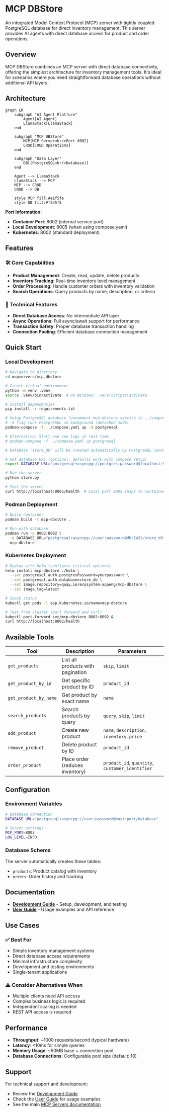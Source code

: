 # MCP DBStore

An integrated Model Context Protocol (MCP) server with tightly coupled PostgreSQL database for direct inventory management. This server provides AI agents with direct database access for product and order operations.

## Overview

MCP DBStore combines an MCP server with direct database connectivity, offering the simplest architecture for inventory management tools. It's ideal for scenarios where you need straightforward database operations without additional API layers.

## Architecture

```mermaid
graph LR
    subgraph "AI Agent Platform"
        Agent[AI Agent]
        LlamaStack[LlamaStack]
    end

    subgraph "MCP DBStore"
        MCP[MCP Server<br/>Port 8002]
        CRUD[CRUD Operations]
    end

    subgraph "Data Layer"
        DB[(PostgreSQL<br/>Database)]
    end

    Agent --> LlamaStack
    LlamaStack --> MCP
    MCP --> CRUD
    CRUD --> DB

    style MCP fill:#e1f5fe
    style DB fill:#f3e5f5
```

**Port Information:**
- **Container Port**: 8002 (internal service port)
- **Local Development**: 8005 (when using compose.yaml)
- **Kubernetes**: 8002 (standard deployment)

## Features

### 🛠️ **Core Capabilities**
- **Product Management**: Create, read, update, delete products
- **Inventory Tracking**: Real-time inventory level management
- **Order Processing**: Handle customer orders with inventory validation
- **Search Operations**: Query products by name, description, or criteria

### 🔧 **Technical Features**
- **Direct Database Access**: No intermediate API layer
- **Async Operations**: Full async/await support for performance
- **Transaction Safety**: Proper database transaction handling
- **Connection Pooling**: Efficient database connection management

## Quick Start

### Local Development
```bash
# Navigate to directory
cd mcpservers/mcp_dbstore

# Create virtual environment
python -m venv .venv
source .venv/bin/activate  # On Windows: .venv\Scripts\activate

# Install dependencies
pip install -r requirements.txt

# Setup PostgreSQL database (uncomment mcp-dbstore service in ../compose.yaml for full setup)
# -d flag runs PostgreSQL in background (detached mode)
podman-compose -f ../compose.yaml up -d postgresql

# Alternative: Start and see logs in real-time
# podman-compose -f ../compose.yaml up postgresql

# Database 'store_db' will be created automatically by PostgreSQL container

# Set database URL (optional, defaults work with compose setup)
export DATABASE_URL="postgresql+asyncpg://postgres:password@localhost:5432/store_db"

# Run the server
python store.py

# Test the server
curl http://localhost:8005/health  # Local port 8005 (maps to container port 8002)
```

### Podman Deployment
```bash
# Build container
podman build -t mcp-dbstore .

# Run with database
podman run -p 8002:8002 \
  -e DATABASE_URL="postgresql+asyncpg://user:password@db:5432/store_db" \
  mcp-dbstore
```

### Kubernetes Deployment
```bash
# Deploy with Helm (configure critical options)
helm install mcp-dbstore ./helm \
  --set postgresql.auth.postgresPassword=yourpassword \
  --set postgresql.auth.database=store_db \
  --set image.repository=quay.io/ecosystem-appeng/mcp-dbstore \
  --set image.tag=latest

# Check status
kubectl get pods -l app.kubernetes.io/name=mcp-dbstore

# Test from cluster (port forward and curl)
kubectl port-forward svc/mcp-dbstore 8002:8002 &
curl http://localhost:8002/health
```

## Available Tools

| Tool | Description | Parameters |
|------|-------------|------------|
| `get_products` | List all products with pagination | `skip`, `limit` |
| `get_product_by_id` | Get specific product by ID | `product_id` |
| `get_product_by_name` | Get product by exact name | `name` |
| `search_products` | Search products by query | `query`, `skip`, `limit` |
| `add_product` | Create new product | `name`, `description`, `inventory`, `price` |
| `remove_product` | Delete product by ID | `product_id` |
| `order_product` | Place order (reduces inventory) | `product_id`, `quantity`, `customer_identifier` |

## Configuration

### Environment Variables
```bash
# Database connection
DATABASE_URL="postgresql+asyncpg://user:password@host:port/database"

# Server settings
MCP_PORT=8002
LOG_LEVEL=INFO
```

### Database Schema
The server automatically creates these tables:
- `products`: Product catalog with inventory
- `orders`: Order history and tracking

## Documentation

- **[Development Guide](DEVGUIDE.md)** - Setup, development, and testing
- **[User Guide](USERGUIDE.md)** - Usage examples and API reference

## Use Cases

### ✅ **Best For**
- Simple inventory management systems
- Direct database access requirements
- Minimal infrastructure complexity
- Development and testing environments
- Single-tenant applications

### ⚠️ **Consider Alternatives When**
- Multiple clients need API access
- Complex business logic is required
- Independent scaling is needed
- REST API access is required

## Performance

- **Throughput**: ~1000 requests/second (typical hardware)
- **Latency**: <10ms for simple queries
- **Memory Usage**: ~50MB base + connection pool
- **Database Connections**: Configurable pool size (default: 10)

## Support

For technical support and development:
- Review the [Development Guide](DEVGUIDE.md)
- Check the [User Guide](USERGUIDE.md) for usage examples
- See the main [MCP Servers documentation](../README.md)
